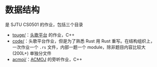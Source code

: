 # 数据结构

是 SJTU CS0501 的作业，包括三个目录

- [touge/](./touge/)：[头歌平台](https://www.educoder.net/) 的作业，C++
- [code/](./code/)：头歌平台作业，但是为了熟悉 Rust 用 Rust 重写。在结构组织上，
  一次作业一个 `.rs` 文件，内部一题一个 module，除非题目内容比较大 (200L+) 单独分文件
- [acmoj/](./acmoj/)：[ACMOJ](https://acm.sjtu.edu.cn/OnlineJudge/) 的旁听作业，C++

